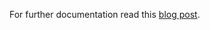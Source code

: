 For further documentation read this [blog post](http://blog.sequenceiq.com/blog/2014/10/07/hadoop-monitoring/).
